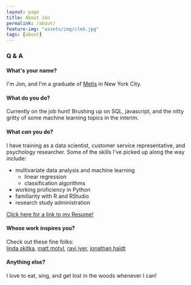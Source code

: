 ```yaml
---
layout: page
title: About Jon
permalink: /about/
feature-img: "assets/img/cleb.jpg"
tags: [about]
---
```

### Q & A
#### What's your name?
I'm Jon, and I'm a graduate of [Metis](https://www.thisismetis.com)
in New York City.

#### What do you do?
Currently on the job hunt! Brushing up on SQL, javascript, and the nitty gritty of some machine learning topics in the interim.

#### What _can_ you do?
I have training as a data scientist, customer service representative, and psychology
researcher. Some of the skills I've picked up along the way include:

- multivariate data analysis and machine learning
  - linear regression
  - classification algorithms
- working proficiency in Python
- familiarity with R and RStudio
- research study administration

[Click here for a link to my Resume!](/assets/resume.pdf)

#### Whose work inspires you?
Check out these fine folks:  
[linda skitka](http://lskitka.people.uic.edu/index.html), [matt motyl](http://motyl.people.uic.edu), [ravi iyer](http://www.polipsych.com/about/),
[jonathan haidt](http://people.stern.nyu.edu/jhaidt/)   

#### Anything else?
I love to eat, sing, and get lost in the woods whenever I can!
